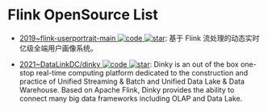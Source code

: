 # Flink OpenSource List

- [2019~flink-userportrait-main ![code](https://ng-tech.icu/assets/code.svg) ![star](https://img.shields.io/github/stars/gingerredjade/flink-userportrait-main)](https://github.com/gingerredjade/flink-userportrait-main): 基于 Flink 流处理的动态实时亿级全端用户画像系统。

- [2021~DataLinkDC/dinky ![code](https://ng-tech.icu/assets/code.svg) ![star](https://img.shields.io/github/stars/DataLinkDC/dinky)](https://github.com/DataLinkDC/dinky): Dinky is an out of the box one-stop real-time computing platform dedicated to the construction and practice of Unified Streaming & Batch and Unified Data Lake & Data Warehouse. Based on Apache Flink, Dinky provides the ability to connect many big data frameworks including OLAP and Data Lake.
